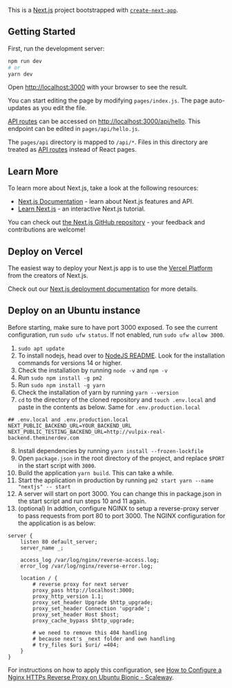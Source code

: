 This is a [Next.js](https://nextjs.org/) project bootstrapped with [`create-next-app`](https://github.com/vercel/next.js/tree/canary/packages/create-next-app).

## Getting Started

First, run the development server:

```bash
npm run dev
# or
yarn dev
```

Open [http://localhost:3000](http://localhost:3000) with your browser to see the result.

You can start editing the page by modifying `pages/index.js`. The page auto-updates as you edit the file.

[API routes](https://nextjs.org/docs/api-routes/introduction) can be accessed on [http://localhost:3000/api/hello](http://localhost:3000/api/hello). This endpoint can be edited in `pages/api/hello.js`.

The `pages/api` directory is mapped to `/api/*`. Files in this directory are treated as [API routes](https://nextjs.org/docs/api-routes/introduction) instead of React pages.

## Learn More

To learn more about Next.js, take a look at the following resources:

- [Next.js Documentation](https://nextjs.org/docs) - learn about Next.js features and API.
- [Learn Next.js](https://nextjs.org/learn) - an interactive Next.js tutorial.

You can check out [the Next.js GitHub repository](https://github.com/vercel/next.js/) - your feedback and contributions are welcome!

## Deploy on Vercel

The easiest way to deploy your Next.js app is to use the [Vercel Platform](https://vercel.com/new?utm_medium=default-template&filter=next.js&utm_source=create-next-app&utm_campaign=create-next-app-readme) from the creators of Next.js.

Check out our [Next.js deployment documentation](https://nextjs.org/docs/deployment) for more details.  
  
## Deploy on an Ubuntu instance  
Before starting, make sure to have port 3000 exposed. To see the current configuration, run `sudo ufw status`. If not enabled, run `sudo ufw allow 3000`.  
1. `sudo apt update`
2. To install nodejs, head over to [NodeJS README](https://github.com/nodesource/distributions/blob/master/README.md). Look for the installation commands for versions 14 or higher.
3. Check the installation by running `node -v` and `npm -v`
4. Run `sudo npm install -g pm2`
5. Run `sudo npm install -g yarn`
6. Check the installation of yarn by running `yarn --version`
7. `cd` to the directory of the cloned repository and `touch .env.local` and paste in the contents as below. Same for `.env.production.local`
```
## .env.local and .env.production.local
NEXT_PUBLIC_BACKEND_URL=YOUR_BACKEND_URL
NEXT_PUBLIC_TESTING_BACKEND_URL=http://vulpix-real-backend.theminerdev.com
```
8. Install dependencies by running `yarn install --frozen-lockfile`
9. Open `package.json` in the root directory of the project, and replace `$PORT` in the start script with `3000`.
10. Build the application `yarn build`. This can take a while.
11. Start the application in production by running `pm2 start yarn --name "nextjs" -- start`
12. A server will start on port 3000. You can change this in package.json in the start script and run steps 10 and 11 again.
13. (optional) In addtion, configure NGINX to setup a reverse-proxy server to pass requests from port 80 to port 3000. The NGINX configuration for the application is as below:
```
server {
    listen 80 default_server;
    server_name _;

    access_log /var/log/nginx/reverse-access.log;
    error_log /var/log/nginx/reverse-error.log;

    location / {
        # reverse proxy for next server
        proxy_pass http://localhost:3000;
        proxy_http_version 1.1;
        proxy_set_header Upgrade $http_upgrade;
        proxy_set_header Connection 'upgrade';
        proxy_set_header Host $host;
        proxy_cache_bypass $http_upgrade;

        # we need to remove this 404 handling
        # because next's _next folder and own handling
        # try_files $uri $uri/ =404;
    }
}
```
For instructions on how to apply this configuration, see [How to Configure a Nginx HTTPs Reverse Proxy on Ubuntu Bionic - Scaleway](https://www.scaleway.com/en/docs/how-to-configure-nginx-reverse-proxy/).
